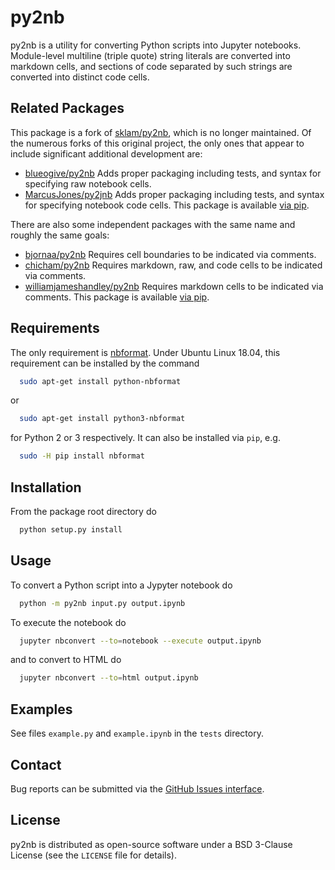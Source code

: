 # py2nb

py2nb is a utility for converting Python scripts into Jupyter notebooks.  Module-level multiline (triple quote) string literals are converted into markdown cells, and sections of code separated by such strings are converted into distinct code cells.


## Related Packages

This package is a fork of [sklam/py2nb](https://github.com/sklam/py2nb), which is no longer maintained. Of the numerous forks of this original project, the only ones that appear to include significant additional development are:
* [blueogive/py2nb](https://github.com/blueogive/py2nb)   Adds proper packaging including tests, and syntax for specifying raw notebook cells.
* [MarcusJones/py2jnb](https://github.com/MarcusJones/py2jnb)   Adds proper packaging including tests, and syntax for specifying notebook code cells. This package is available [via pip](https://pypi.org/project/py2jnb/).

There are also some independent packages with the same name and roughly the same
goals:
* [bjornaa/py2nb](https://github.com/bjornaa/py2nb)   Requires cell boundaries to be indicated via comments.
* [chicham/py2nb](https://github.com/chicham/py2nb)   Requires markdown, raw, and code cells to be indicated via comments.
* [williamjameshandley/py2nb](https://github.com/williamjameshandley/py2nb)   Requires markdown cells to be indicated via comments. This package is available [via pip](https://pypi.org/project/py2nb/).


## Requirements

The only requirement is [nbformat](https://github.com/jupyter/nbformat).  Under Ubuntu Linux 18.04, this requirement can be installed by the command
```bash
  sudo apt-get install python-nbformat
```
or
```bash
  sudo apt-get install python3-nbformat
```
for Python 2 or 3 respectively. It can also be installed via `pip`, e.g.
```bash
  sudo -H pip install nbformat
```


## Installation

From the package root directory do
```bash
  python setup.py install
```

## Usage

To convert a Python script into a Jypyter notebook do
```bash
  python -m py2nb input.py output.ipynb
```

To execute the notebook do
```bash
  jupyter nbconvert --to=notebook --execute output.ipynb
```
and to convert to HTML do
```bash
  jupyter nbconvert --to=html output.ipynb
```


## Examples

See files `example.py` and `example.ipynb` in the `tests` directory.


## Contact

Bug reports can be submitted via the [GitHub Issues interface](https://github.com/bwohlberg/py2nb/issues).


## License

py2nb is distributed as open-source software under a BSD 3-Clause License (see the ``LICENSE`` file for details).

